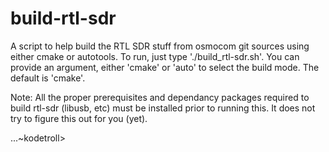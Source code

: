 # build-rtl-sdr
A script to help build the RTL SDR stuff from osmocom git sources using
either cmake or autotools. To run, just type './build_rtl-sdr.sh'. You
can provide an argument, either 'cmake' or 'auto' to select the build
mode. The default is 'cmake'.

Note: All the proper prerequisites and dependancy packages required to build 
rtl-sdr (libusb, etc) must be installed prior to running this. It does not
try to figure this out for you (yet).

...~kodetroll>

